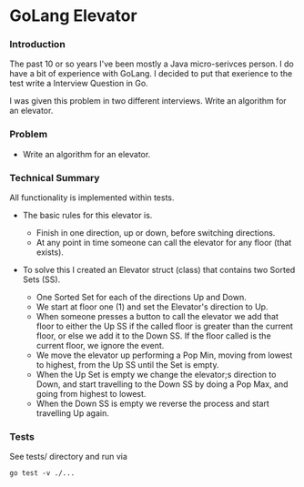 # GoLang Elevator

### Introduction

The past 10 or so years I've been mostly a Java micro-serivces person. 
I do have a  bit of experience with GoLang. 
I decided to put that exerience to the test write a Interview Question in Go.

I was given this problem in two different interviews. 
Write an algorithm for an elevator.

### Problem
* Write an algorithm for an elevator.

### Technical Summary

All functionality is implemented within tests.

* The basic rules for this elevator is.
  * Finish in one direction, up or down, before switching directions.
  * At any point in time someone can call the elevator for any floor (that exists).

* To solve this I created an Elevator struct (class) that contains two Sorted Sets (SS).
    * One Sorted Set for each of the directions Up and Down.
    * We start at floor one (1) and set the Elevator's direction to Up.
    * When someone presses a button to call the elevator we add that floor to either the Up SS
        if the called floor is greater than the current floor, or else we add it to the Down SS.
        If the floor called is the current floor, we ignore the event.
    * We move the elevator up performing a Pop Min, moving from lowest to highest, from the Up SS until the Set is empty.
    * When the Up Set is empty we change the elevator;s direction to Down, and start 
        travelling to the Down SS by doing a Pop Max, and going from highest to lowest.
    * When the Down SS is empty we reverse the process and start travelling Up again.

### Tests

See tests/ directory and run via 
```azure
go test -v ./...
```